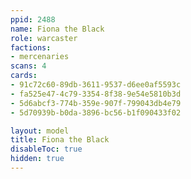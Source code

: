 ```yaml
---
ppid: 2488
name: Fiona the Black
role: warcaster
factions:
- mercenaries
scans: 4
cards:
- 91c72c60-89db-3611-9537-d6ee0af5593c
- fa525e47-4c79-3354-8f38-9e54e5810b3d
- 5d6abcf3-774b-359e-907f-799043db4e79
- 5d70939b-b0da-3896-bc56-b1f090433f02

layout: model
title: Fiona the Black
disableToc: true
hidden: true
---
```

